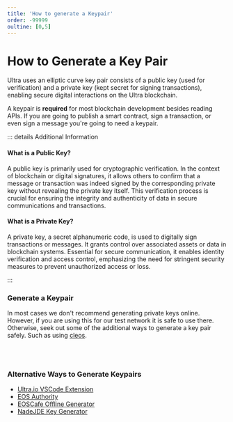 ```yaml
---
title: 'How to generate a Keypair'
order: -99999
oultine: [0,5]
---
```


# How to Generate a Key Pair

Ultra uses an elliptic curve key pair consists of a public key (used for verification) and a private key (kept secret for signing transactions), enabling secure digital interactions on the Ultra blockchain.

A keypair is **required** for most blockchain development besides reading APIs. If you are going to publish a smart contract, sign a transaction, or even sign a message you're going to need a keypair.

::: details Additional Information

#### What is a Public Key?

A public key is primarily used for cryptographic verification. In the context of blockchain or digital signatures, it allows others to confirm that a message or transaction was indeed signed by the corresponding private key without revealing the private key itself. This verification process is crucial for ensuring the integrity and authenticity of data in secure communications and transactions.

#### What is a Private Key?

A private key, a secret alphanumeric code, is used to digitally sign transactions or messages. It grants control over associated assets or data in blockchain systems. Essential for secure communication, it enables identity verification and access control, emphasizing the need for stringent security measures to prevent unauthorized access or loss.

:::

### Generate a Keypair

In most cases we don't recommend generating private keys online. However, if you are using this for our test network it is safe to use there. Otherwise, seek out some of the additional ways to generate a key pair safely. Such as using [cleos](../../blockchain/general/tools/cleos.md).

<KeyGenerator />
<br />
<br />

### Alternative Ways to Generate Keypairs

* [Ultra.io VSCode Extension](https://marketplace.visualstudio.com/items?itemName=ultraio.ultra-cpp)
* [EOS Authority](https://eosauthority.com/generate_eos_private_key)
* [EOSCafe Offline Generator](https://github.com/eoscafe/eos-key)
* [NadeJDE Key Generator](https://nadejde.github.io/eos-token-sale/)